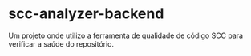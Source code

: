 # scc-analyzer-backend
Um projeto onde utilizo a ferramenta de qualidade de código SCC para verificar a saúde do repositório.
